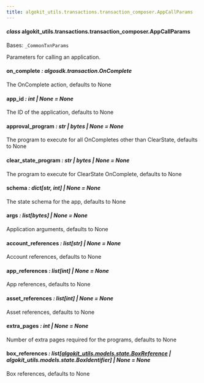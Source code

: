 ```yaml
---
title: algokit_utils.transactions.transaction_composer.AppCallParams
---
```

#### *class* algokit_utils.transactions.transaction_composer.AppCallParams

Bases: `_CommonTxnParams`

Parameters for calling an application.

#### on_complete *: algosdk.transaction.OnComplete*

The OnComplete action, defaults to None

#### app_id *: int | None* *= None*

The ID of the application, defaults to None

#### approval_program *: str | bytes | None* *= None*

The program to execute for all OnCompletes other than ClearState, defaults to None

#### clear_state_program *: str | bytes | None* *= None*

The program to execute for ClearState OnComplete, defaults to None

#### schema *: dict[str, int] | None* *= None*

The state schema for the app, defaults to None

#### args *: list[bytes] | None* *= None*

Application arguments, defaults to None

#### account_references *: list[str] | None* *= None*

Account references, defaults to None

#### app_references *: list[int] | None* *= None*

App references, defaults to None

#### asset_references *: list[int] | None* *= None*

Asset references, defaults to None

#### extra_pages *: int | None* *= None*

Number of extra pages required for the programs, defaults to None

#### box_references *: list[[algokit_utils.models.state.BoxReference](/reference/algokit-utils-py/api/models/state/boxreference/#algokit_utils.models.state.BoxReference) | algokit_utils.models.state.BoxIdentifier] | None* *= None*

Box references, defaults to None